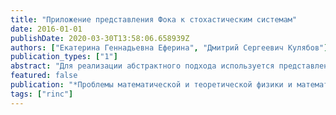 ```yaml
---
title: "Приложение представления Фока к стохастическим системам"
date: 2016-01-01
publishDate: 2020-03-30T13:58:06.658939Z
authors: ["Екатерина Геннадьевна Еферина", "Дмитрий Сергеевич Кулябов"]
publication_types: ["1"]
abstract: "Для реализации абстрактного подхода используется представление чисел заполнения. Это представление характеризуется использованием операторного формализма. Особенностью этого формализма является использование абстрактных линейных операторов, не зависящих от векторов состояния системы. Для манипуляции с введёными операторами используется формализм функции Грина. При применении представления чисел заполнения получается целостный формализм. С его помощью можно получить упрощённые стохастические модели исходной системы. На примере одношагового процесса демонстрируется эквивалентность представлений чисел заполнения и векторов состояния. Введённый формализм представляется удобным для унифицированного описания стохастических систем. Также этот метод может быть расширен для исследования нелинейных стохастических систем."
featured: false
publication: "*Проблемы математической и теоретической физики и математическое моделирование*"
tags: ["rinc"]
---
```



